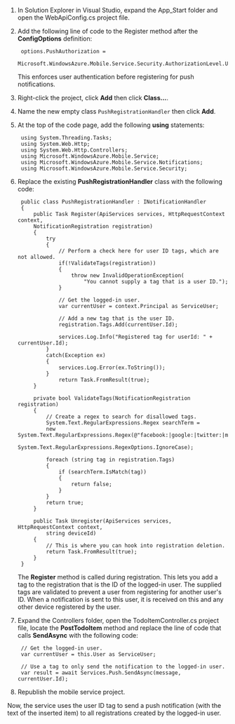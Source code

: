 
1. In Solution Explorer in Visual Studio, expand the App_Start folder and open the WebApiConfig.cs project file.
2. Add the following line of code to the Register method after the **ConfigOptions** definition:
   
        options.PushAuthorization = 
            Microsoft.WindowsAzure.Mobile.Service.Security.AuthorizationLevel.User;
   
    This enforces user authentication before registering for push notifications. 
3. Right-click the project, click **Add** then click **Class...**.
4. Name the new empty class `PushRegistrationHandler` then click **Add**.
5. At the top of the code page, add the following **using** statements:
   
        using System.Threading.Tasks; 
        using System.Web.Http; 
        using System.Web.Http.Controllers; 
        using Microsoft.WindowsAzure.Mobile.Service; 
        using Microsoft.WindowsAzure.Mobile.Service.Notifications; 
        using Microsoft.WindowsAzure.Mobile.Service.Security; 
6. Replace the existing **PushRegistrationHandler** class with the following code:
   
        public class PushRegistrationHandler : INotificationHandler
        {
            public Task Register(ApiServices services, HttpRequestContext context,
            NotificationRegistration registration)
            {
                try
                {
                    // Perform a check here for user ID tags, which are not allowed.
                    if(!ValidateTags(registration))
                    {
                        throw new InvalidOperationException(
                            "You cannot supply a tag that is a user ID.");                    
                    }
   
                    // Get the logged-in user.
                    var currentUser = context.Principal as ServiceUser;
   
                    // Add a new tag that is the user ID.
                    registration.Tags.Add(currentUser.Id);
   
                    services.Log.Info("Registered tag for userId: " + currentUser.Id);
                }
                catch(Exception ex)
                {
                    services.Log.Error(ex.ToString());
                }
                    return Task.FromResult(true);
            }
   
            private bool ValidateTags(NotificationRegistration registration)
            {
                // Create a regex to search for disallowed tags.
                System.Text.RegularExpressions.Regex searchTerm =
                new System.Text.RegularExpressions.Regex(@"facebook:|google:|twitter:|microsoftaccount:",
                    System.Text.RegularExpressions.RegexOptions.IgnoreCase);
   
                foreach (string tag in registration.Tags)
                {
                    if (searchTerm.IsMatch(tag))
                    {
                        return false;
                    }
                }
                return true;
            }
   
            public Task Unregister(ApiServices services, HttpRequestContext context, 
                string deviceId)
            {
                // This is where you can hook into registration deletion.
                return Task.FromResult(true);
            }
        }
   
    The **Register** method is called during registration. This lets you add a tag to the registration that is the ID of the logged-in user. The supplied tags are validated to prevent a user from registering for another user's ID. When a notification is sent to this user, it is received on this and any other device registered by the user. 
7. Expand the Controllers folder, open the TodoItemController.cs project file, locate the **PostTodoItem** method and replace the line of code that calls **SendAsync** with the following code:
   
        // Get the logged-in user.
        var currentUser = this.User as ServiceUser;
   
        // Use a tag to only send the notification to the logged-in user.
        var result = await Services.Push.SendAsync(message, currentUser.Id);
8. Republish the mobile service project.

Now, the service uses the user ID tag to send a push notification (with the text of the inserted item) to all registrations created by the logged-in user.

